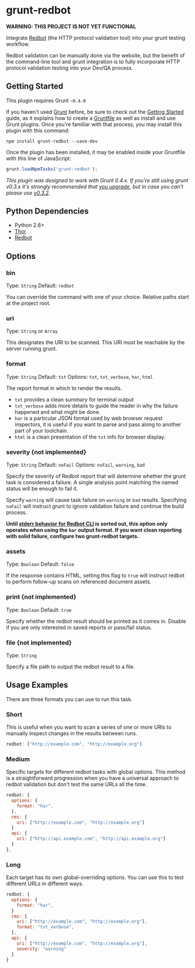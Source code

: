 # grunt-redbot

**WARNING: THIS PROJECT IS NOT YET FUNCTIONAL**

Integrate [Redbot](http://redbot.org) (the HTTP protocol validation tool) into your grunt testing workflow.

Redbot validation can be manually done via the website, but the benefit of the command-line tool and grunt
integration is to fully incorporate HTTP protocol validation testing into your Dev/QA process.


## Getting Started
This plugin requires Grunt `~0.4.0`

If you haven't used [Grunt](http://gruntjs.com/) before, be sure to check out the [Getting Started](http://gruntjs.com/getting-started) guide, as it explains how to create a [Gruntfile](http://gruntjs.com/sample-gruntfile) as well as install and use Grunt plugins. Once you're familiar with that process, you may install this plugin with this command:

```shell
npm install grunt-redbot --save-dev
```

Once the plugin has been installed, it may be enabled inside your Gruntfile with this line of JavaScript:

```js
grunt.loadNpmTasks('grunt-redbot');
```

*This plugin was designed to work with Grunt 0.4.x. If you're still using grunt v0.3.x it's strongly recommended
that [you upgrade](http://gruntjs.com/upgrading-from-0.3-to-0.4), but in case you can't please use
[v0.3.2](https://github.com/gruntjs/grunt-contrib-clean/tree/grunt-0.3-stable).*

## Python Dependencies

  * Python 2.6+
  * [Thor](https://github.com/mnot/thor/)
  * [Redbot](https://github.com/mnot/redbot)
    
## Options

### bin

Type: `String`
Default: `redbot`

You can override the command with one of your choice. Relative paths start at the project root.

### uri

Type: `String` or `Array`

This designates the URI to be scanned. This URI must be reachable by the server running grunt.

### format

Type: `String`
Default: `txt`
Options: `txt`, `txt_verbose`, `har`, `html`

The report format in which to render the results.

* `txt` provides a clean summary for terminal output
* `txt_verbose` adds more details to guide the reader in why the failure happened and what might be done.
* `har` is a particular JSON format used by web browser request inspectors, it is useful if you want to parse
  and pass along to another part of your toolchain.
* `html` is a clean presentation of the `txt` info for browser display.

### severity {not implemented}

Type: `String`
Default: `noFail`
Options: `noFail`, `warning`, `bad` 

Specify the severity of Redbot report that will determine whether the grunt task is considered a failure.
A single analysis point matching the named status will be enough to fail it.

Specify `warning` will cause task failure on `warning` or `bad` results. Specifying `noFail` will instruct grunt to ignore validation failure and continue the build process.

**Until [stderr behavior for Redbot CLI](https://github.com/mnot/redbot/issues/67) is sorted out, this option
only operates when using the `har` output format. If you want clean reporting with solid failure, configure two grunt-redbot targets.**

### assets

Type: `Boolean`
Default: `false`

If the response contains HTML, setting this flag to `true` will instruct redbot to perform follow-up scans on
referenced document assets.

### print {not implemented}

Type: `Boolean`
Default: `true`

Specify whether the redbot result should be printed as it comes in. Disable if you are only interested in saved reports or pass/fail status.

### file {not implemented}

Type: `String`

Specify a file path to output the redbot result to a file.

## Usage Examples

There are three formats you can use to run this task.

### Short

This is useful when you want to scan a series of one or more URIs to manually inspect changes in the results
between runs.

```js
redbot: ["http://example.com", "http://example.org"]
```

### Medium

Specific targets for different redbot tasks with global options. This method is a straightforward progression
when you have a universal approach to redbot validation but don't test the same URLs all the time.

```js
redbot: {
  options: {
    format: "har",
  },
  cms: {
    uri: ["http://example.com", "http://example.org"]
  }
  api: {
    uri: ["http://api.example.com", "http://api.example.org"]
  }
},
```

### Long

Each target has its own global-overriding options. You can use this to test different URLs in different ways.

```js
redbot: {
  options: {
    format: "har",
  }
  cms: {
    uri: ["http://example.com", "http://example.org"],
    format: "txt_verbose",
  },
  api: {
    uri: ["http://example.com", "http://example.org"],
    severity: "warning"
  }
}
```
